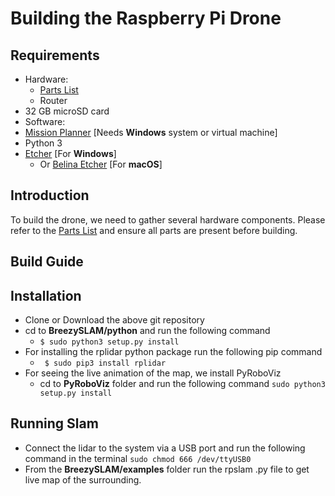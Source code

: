 # Building the Raspberry Pi Drone

## Requirements
* Hardware:
  * [Parts List](partslist)
  * Router
 * 32 GB microSD card
* Software:
 * [Mission Planner]() [Needs **Windows** system or virtual machine]
 * Python 3
 * [Etcher]() [For **Windows**]
   * Or [Belina Etcher]() [For **macOS**]

## Introduction
To build the drone, we need to gather several hardware components. Please refer to the [Parts List](parts-list.md) and ensure all parts are present before building.


## Build Guide


## Installation
* Clone or Download the above git repository
* cd to __BreezySLAM/python__ and run the following command
  * `$ sudo python3 setup.py install`    
* For installing the rplidar python package run the following pip command
  * ` $ sudo pip3 install rplidar`
* For seeing the live animation of the map, we install PyRoboViz
    * cd to __PyRoboViz__ folder and run the following command
      `sudo python3 setup.py install `

## Running Slam
* Connect the lidar to the system via a USB port and run the following command in the terminal
`sudo chmod 666 /dev/ttyUSB0 `
* From the **BreezySLAM/examples** folder run the rpslam .py file to get live map of the surrounding.

